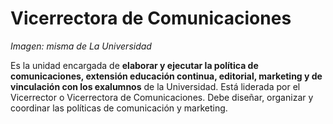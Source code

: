 # Vicerrectora de Comunicaciones

_Imagen: misma de La Universidad_

Es la unidad encargada de **elaborar y ejecutar la política de comunicaciones, extensión educación continua, editorial, marketing y de vinculación con los exalumnos** de la Universidad. Está liderada por el Vicerrector o Vicerrectora de Comunicaciones. Debe diseñar, organizar y coordinar las políticas de comunicación y marketing.



